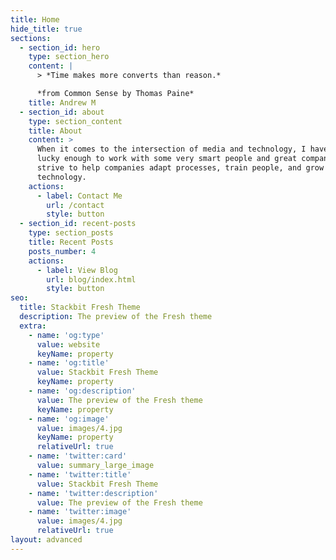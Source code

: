 ```yaml
---
title: Home
hide_title: true
sections:
  - section_id: hero
    type: section_hero
    content: |
      > *Time makes more converts than reason.*

      *from Common Sense by Thomas Paine*
    title: Andrew M
  - section_id: about
    type: section_content
    title: About
    content: >
      When it comes to the intersection of media and technology, I have been
      lucky enough to work with some very smart people and great companies.  I
      strive to help companies adapt processes, train people, and grow with new
      technology.
    actions:
      - label: Contact Me
        url: /contact
        style: button
  - section_id: recent-posts
    type: section_posts
    title: Recent Posts
    posts_number: 4
    actions:
      - label: View Blog
        url: blog/index.html
        style: button
seo:
  title: Stackbit Fresh Theme
  description: The preview of the Fresh theme
  extra:
    - name: 'og:type'
      value: website
      keyName: property
    - name: 'og:title'
      value: Stackbit Fresh Theme
      keyName: property
    - name: 'og:description'
      value: The preview of the Fresh theme
      keyName: property
    - name: 'og:image'
      value: images/4.jpg
      keyName: property
      relativeUrl: true
    - name: 'twitter:card'
      value: summary_large_image
    - name: 'twitter:title'
      value: Stackbit Fresh Theme
    - name: 'twitter:description'
      value: The preview of the Fresh theme
    - name: 'twitter:image'
      value: images/4.jpg
      relativeUrl: true
layout: advanced
---
```

